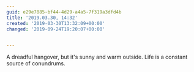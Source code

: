 ```yaml
---
guid: e29e7885-bf44-4d29-a4a5-7f319a3dfd4b
title: '2019.03.30, 14:32'
created: '2019-03-30T13:32:09+00:00'
changed: '2019-09-24T19:20:07+00:00'


---
```


A dreadful hangover, but it's sunny and warm outside. Life is a constant source of conundrums. 
